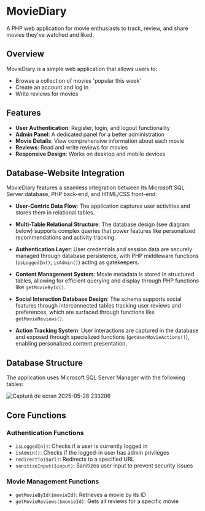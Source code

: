 # MovieDiary
A PHP web application for movie enthusiasts to track, review, and share movies they've watched and liked.

## Overview
MovieDiary is a simple web application that allows users to:
- Browse a collection of movies 'popular this week'
- Create an account and log in
- Write reviews for movies

## Features
- **User Authentication**: Register, login, and logout functionality
- **Admin Panel**: A dedicated panel for a better administration
- **Movie Details**: View comprehensive information about each movie
- **Reviews**: Read and write reviews for movies
- **Responsive Design**: Works on desktop and mobile devices

## Database-Website Integration

MovieDiary features a seamless integration between its Microsoft SQL Server database, PHP back-end, and HTML/CSS front-end:

- **User-Centric Data Flow**: The application captures user activities and stores them in relational tables.

- **Multi-Table Relational Structure**: The database design (see diagram below) supports complex queries that power features like personalized recommendations and activity tracking.

- **Authentication Layer**: User credentials and session data are securely managed through database persistence, with PHP middleware functions (`isLoggedIn()`, `isAdmin()`) acting as gatekeepers.

- **Content Management System**: Movie metadata is stored in structured tables, allowing for efficient querying and display through PHP functions like `getMovieById()`.

- **Social Interaction Database Design**: The schema supports social features through interconnected tables tracking user reviews and preferences, which are surfaced through functions like `getMovieReviews()`.

- **Action Tracking System**: User interactions are captured in the database and exposed through specialized functions (`getUserMovieActions()`), enabling personalized content presentation.



## Database Structure
The application uses Microsoft SQL Server Manager with the following tables:

![Captură de ecran 2025-05-28 233206](https://github.com/user-attachments/assets/60c11c1b-7071-4213-91a1-603a95aae6a7)


## Core Functions
### Authentication Functions
- `isLoggedIn()`: Checks if a user is currently logged in
- `isAdmin()`: Checks if the logged-in user has admin privileges
- `redirectTo($url)`: Redirects to a specified URL
- `sanitizeInput($input)`: Sanitizes user input to prevent security issues

### Movie Management Functions
- `getMovieById($movieId)`: Retrieves a movie by its ID
- `getMovieReviews($movieId)`: Gets all reviews for a specific movie
